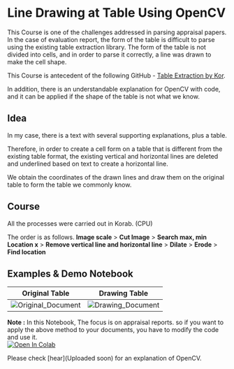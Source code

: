 #  Line Drawing at Table Using OpenCV

This Course is one of the challenges addressed in parsing appraisal papers. In the case of evaluation report, the form of the table is difficult to parse using the existing table extraction library. The form of the table is not divided into cells, and in order to parse it correctly, a line was drawn to make the cell shape.

This Course is antecedent of the following GitHub - [Table Extraction by Kor](https://github.com/jjonhwa/Table_Extraction_Kor-benchmark). 

In addition, there is an understandable explanation for OpenCV with code, and it can be applied if the shape of the table is not what we know.

## Idea
In my case, there is a text with several supporting explanations, plus a table. 

Therefore, in order to create a cell form on a table that is different from the existing table format, the existing vertical and horizontal lines are deleted and underlined based on text to create a horizontal line.  

We obtain the coordinates of the drawn lines and draw them on the original table to form the table we commonly know.

## Course
All the processes were carried out in Korab. (CPU)  

The order is as follows.
**Image scale** > **Cut Image** > **Search max, min Location x** > **Remove vertical line and horizontal line** > **Dilate** > **Erode** >  **Find location**

## Examples & Demo Notebook

| Original Table | Drawing Table |
|-----|-----|
|![Original_Document](https://user-images.githubusercontent.com/53552847/120768675-60b17000-c557-11eb-8fb9-da536b45f63c.png)|![Drawing_Document](https://user-images.githubusercontent.com/53552847/120768683-61e29d00-c557-11eb-81df-60cb5c20cc0f.png)|

**Note :** In this Notebook, The focus is on appraisal reports. so if you want to apply the above method to your documents, you have to modify the code and use it.  
[![Open In Colab](https://colab.research.google.com/assets/colab-badge.svg)](https://colab.research.google.com/drive/1SHQQ3WWO90cKSwJAAbvld641S-ouRg1b#scrollTo=2qc2CPkXKh4t)

Please check [hear](Uploaded soon) for an explanation of OpenCV.

